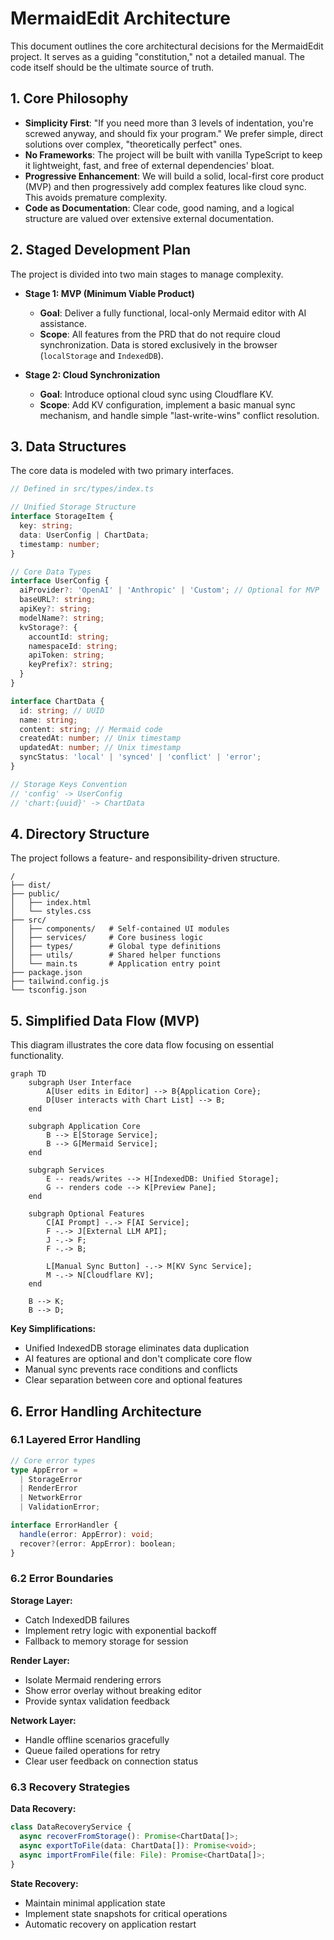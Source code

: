 # MermaidEdit Architecture

This document outlines the core architectural decisions for the MermaidEdit project. It serves as a guiding "constitution," not a detailed manual. The code itself should be the ultimate source of truth.

## 1. Core Philosophy

- **Simplicity First**: "If you need more than 3 levels of indentation, you're screwed anyway, and should fix your program." We prefer simple, direct solutions over complex, "theoretically perfect" ones.
- **No Frameworks**: The project will be built with vanilla TypeScript to keep it lightweight, fast, and free of external dependencies' bloat.
- **Progressive Enhancement**: We will build a solid, local-first core product (MVP) and then progressively add complex features like cloud sync. This avoids premature complexity.
- **Code as Documentation**: Clear code, good naming, and a logical structure are valued over extensive external documentation.

## 2. Staged Development Plan

The project is divided into two main stages to manage complexity.

- **Stage 1: MVP (Minimum Viable Product)**
  - **Goal**: Deliver a fully functional, local-only Mermaid editor with AI assistance.
  - **Scope**: All features from the PRD that do not require cloud synchronization. Data is stored exclusively in the browser (`localStorage` and `IndexedDB`).

- **Stage 2: Cloud Synchronization**
  - **Goal**: Introduce optional cloud sync using Cloudflare KV.
  - **Scope**: Add KV configuration, implement a basic manual sync mechanism, and handle simple "last-write-wins" conflict resolution.

## 3. Data Structures

The core data is modeled with two primary interfaces.

```typescript
// Defined in src/types/index.ts

// Unified Storage Structure
interface StorageItem {
  key: string;
  data: UserConfig | ChartData;
  timestamp: number;
}

// Core Data Types
interface UserConfig {
  aiProvider?: 'OpenAI' | 'Anthropic' | 'Custom'; // Optional for MVP
  baseURL?: string;
  apiKey?: string;
  modelName?: string;
  kvStorage?: {
    accountId: string;
    namespaceId: string;
    apiToken: string;
    keyPrefix?: string;
  }
}

interface ChartData {
  id: string; // UUID
  name: string;
  content: string; // Mermaid code
  createdAt: number; // Unix timestamp
  updatedAt: number; // Unix timestamp
  syncStatus: 'local' | 'synced' | 'conflict' | 'error';
}

// Storage Keys Convention
// 'config' -> UserConfig
// 'chart:{uuid}' -> ChartData
```

## 4. Directory Structure

The project follows a feature- and responsibility-driven structure.

```
/
├── dist/
├── public/
│   ├── index.html
│   └── styles.css
├── src/
│   ├── components/   # Self-contained UI modules
│   ├── services/     # Core business logic
│   ├── types/        # Global type definitions
│   ├── utils/        # Shared helper functions
│   └── main.ts       # Application entry point
├── package.json
├── tailwind.config.js
└── tsconfig.json
```

## 5. Simplified Data Flow (MVP)

This diagram illustrates the core data flow focusing on essential functionality.

```mermaid
graph TD
    subgraph User Interface
        A[User edits in Editor] --> B{Application Core};
        D[User interacts with Chart List] --> B;
    end

    subgraph Application Core
        B --> E[Storage Service];
        B --> G[Mermaid Service];
    end

    subgraph Services
        E -- reads/writes --> H[IndexedDB: Unified Storage];
        G -- renders code --> K[Preview Pane];
    end

    subgraph Optional Features
        C[AI Prompt] -.-> F[AI Service];
        F -.-> J[External LLM API];
        J -.-> F;
        F -.-> B;
        
        L[Manual Sync Button] -.-> M[KV Sync Service];
        M -.-> N[Cloudflare KV];
    end

    B --> K;
    B --> D;
```

**Key Simplifications:**
- Unified IndexedDB storage eliminates data duplication
- AI features are optional and don't complicate core flow
- Manual sync prevents race conditions and conflicts
- Clear separation between core and optional features

## 6. Error Handling Architecture

### 6.1 Layered Error Handling

```typescript
// Core error types
type AppError = 
  | StorageError 
  | RenderError 
  | NetworkError 
  | ValidationError;

interface ErrorHandler {
  handle(error: AppError): void;
  recover?(error: AppError): boolean;
}
```

### 6.2 Error Boundaries

**Storage Layer:**
- Catch IndexedDB failures
- Implement retry logic with exponential backoff
- Fallback to memory storage for session

**Render Layer:**
- Isolate Mermaid rendering errors
- Show error overlay without breaking editor
- Provide syntax validation feedback

**Network Layer:**
- Handle offline scenarios gracefully
- Queue failed operations for retry
- Clear user feedback on connection status

### 6.3 Recovery Strategies

**Data Recovery:**
```typescript
class DataRecoveryService {
  async recoverFromStorage(): Promise<ChartData[]>;
  async exportToFile(data: ChartData[]): Promise<void>;
  async importFromFile(file: File): Promise<ChartData[]>;
}
```

**State Recovery:**
- Maintain minimal application state
- Implement state snapshots for critical operations
- Automatic recovery on application restart
